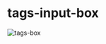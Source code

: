 # tags-input-box
![tags-box](https://user-images.githubusercontent.com/100160834/222865455-23974790-943b-43ad-81a6-2808343a8cb7.gif)
